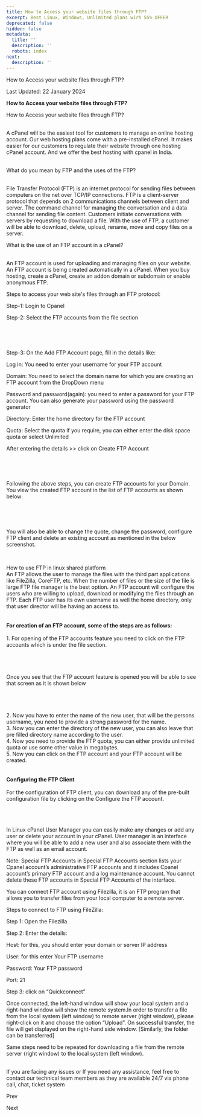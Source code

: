 ```yaml
---
title: How to Access your website files through FTP?
excerpt: Best Linux, Windows, Unlimited plans wirh 55% OFFER
deprecated: false
hidden: false
metadata:
  title: ''
  description: ''
  robots: index
next:
  description: ''
---
```


<div class="page-header">

How to Access your website files through FTP? 
</div>

<span class="icon-calendar" aria-hidden="true"></span>

Last Updated: 22 January 2024 

<div itemprop="articleBody">
<span style={{fontSize: "xx-large"}}><strong>How to Access your website files through FTP?</strong></span>
<br />
<p><span style={{fontSize: "14pt"}}><span style={{fontSize: "18pt"}}>How to Access your website files through FTP?</span><br /><br /></span></p>
<p><span style={{fontSize: "14pt"}}><span style={{fontWeight: 400}}>A cPanel will be the easiest tool for customers to manage an online hosting account. Our </span><span style={{fontWeight: 400}}>web hosting</span><span style={{fontWeight: 400}}> plans come with a pre-installed cPanel. It makes easier for our customers to regulate their website through one hosting cPanel account. And we offer the best hosting with cpanel in India.<br /><br /></span></span></p>
<p><span style={{fontSize: "14pt"}}><span style={{fontSize: "18pt"}}>What do you mean by FTP and the uses of the FTP?</span><br /><br /></span></p>
<p><span style={{fontWeight: 400, fontSize: "14pt"}}>File Transfer Protocol (FTP) is an internet protocol for sending files between computers on the net over TCP/IP connections. FTP is a client-server protocol that depends on 2 communications channels between client and server. The command channel for managing the conversation and a data channel for sending file content. Customers initiate conversations with servers by requesting to download a file. With the use of FTP, a customer will be able to download, delete, upload, rename, move and copy files on a server.</span></p>
<p dir="ltr"> </p>
<p><span style={{fontSize: "14pt"}}><span style={{fontSize: "18pt"}}>What is the use of an FTP account in a cPanel?</span><br /><br /></span></p>
<p><span style={{fontWeight: 400, fontSize: "14pt"}}>An FTP account is used for uploading and managing files on your website. An FTP account is being created automatically in a cPanel. When you buy hosting, create a cPanel, create an addon domain or subdomain or enable anonymous FTP.</span></p>
<p dir="ltr"> </p>
<p><span style={{fontSize: "18pt"}}>Steps to access your web site's files through an FTP protocol:</span></p>
<p dir="ltr"> </p>
<p><span style={{fontSize: "14pt"}}>Step-1:<span style={{fontWeight: 400}}> Login to Cpanel</span></span></p>
<p><span style={{fontSize: "14pt"}}>Step-2:<span style={{fontWeight: 400}}> Select the FTP accounts from the file section</span></span></p>
<br />
<p dir="ltr"></p>
<br />
<p><span style={{fontSize: "14pt"}}>Step-3:<span style={{fontWeight: 400}}> On the Add FTP Account page, fill in the details like:</span></span></p>
<p><span style={{fontSize: "14pt"}}>Log in:<span style={{fontWeight: 400}}> You need to enter your username for your FTP account</span></span></p>
<p><span style={{fontSize: "14pt"}}>Domain:<span style={{fontWeight: 400}}> You need to select the domain name for which you are creating an FTP account from the DropDown menu </span></span></p>
<p><span style={{fontSize: "14pt"}}>Password and password(again):<span style={{fontWeight: 400}}> you need to enter a password for your FTP account. You can also generate your password using the password generator </span></span></p>
<p><span style={{fontSize: "14pt"}}>Directory: <span style={{fontWeight: 400}}>Enter the home directory for the FTP account </span></span></p>
<p><span style={{fontSize: "14pt"}}>Quota:<span style={{fontWeight: 400}}> Select the quota if you require,  you can either </span><span style={{fontWeight: 400}}>enter the disk space quota or select </span><span style={{fontWeight: 400}}>Unlimited </span></span></p>
<p><span style={{fontWeight: 400, fontSize: "14pt"}}>After entering the details &gt;&gt;  click on Create FTP Account</span></p>
<br />
<p dir="ltr"></p>
<br />
<p><span style={{fontWeight: 400}}><span style={{fontSize: "14pt"}}>Following the above steps, you can create FTP accounts for your Domain. You view the created FTP account in the list of FTP accounts as shown below:</span> </span></p>
<br />
<p dir="ltr"></p>
<br />
<p><span style={{fontWeight: 400, fontSize: "14pt"}}>You will also be able to change the quote, change the password, configure FTP client and delete an existing account as mentioned in the below screenshot.</span></p>
<br />
<p dir="ltr"></p>
<div id="how-to-use-ftp-in-cpanel">
How to use FTP in linux shared platform
<br /><span style={{fontSize: "14pt"}}>An FTP allows the user to manage the files with the third </span>part<span style={{fontSize: "14pt"}}> applications like FileZilla, CoreFTP, etc. When the number of files or the size of the file is large FTP file manager is the best option. An FTP account will configure the users who are willing to upload, download or modifying the files through an FTP. Each FTP user has its own username as well the home directory, only that user director will be having </span>an access<span style={{fontSize: "14pt"}}> to.</span><br /><br /><br /><span style={{fontSize: "14pt"}}><strong>For creation of an FTP account, some of the steps are as follows:<br /><br /></strong>1. For </span>opening<span style={{fontSize: "14pt"}}> of the FTP accounts feature you need to click on the FTP accounts which is under the file section.</span><br /><br /><span style={{fontSize: "11pt", fontFamily: "Arial", color: "#000000", backgroundColor: "transparent", fontWeight: 400, fontStyle: "normal", fontVariant: "normal", textDecoration: "none", verticalAlign: "baseline", whiteSpace: "pre-wrap"}}></span><br /><br /><br /><span style={{fontSize: "14pt"}}>Once you see that the FTP account feature is opened you will be able to see that screen as it is shown below</span><br /><br /><br /><br /><br /><span style={{fontSize: "14pt"}}>2. Now you have to enter the name of the new user, that will be the </span>persons<span style={{fontSize: "14pt"}}> username, you need to provide a strong password for the name.</span><br /><span style={{fontSize: "14pt"}}>3. Now you can enter the directory of the new user, you can also leave that </span>pre filled<span style={{fontSize: "14pt"}}> directory name according to the user.</span><br /><span style={{fontSize: "14pt"}}>4. Now you need to provide the FTP quota, you can either provide unlimited quota or use some other value in megabytes.</span><br /><span style={{fontSize: "14pt"}}>5. Now you can click on the FTP account and your FTP account will be created.</span><br /><br /><br /><span style={{fontSize: "14pt"}}><strong>Configuring the FTP Client</strong></span><br /><br /><span style={{fontSize: "14pt"}}>For the configuration of FTP client, you can download any of the pre-built configuration </span>file<span style={{fontSize: "14pt"}}> by clicking on the Configure the FTP account.</span><br /><br /><span style={{fontSize: "11pt", fontFamily: "Arial", color: "#000000", backgroundColor: "transparent", fontWeight: 400, fontStyle: "normal", fontVariant: "normal", textDecoration: "none", verticalAlign: "baseline", whiteSpace: "pre-wrap"}}></span><br /><br />
<p><span style={{fontSize: "14pt"}}><span style={{fontWeight: 400}}>In </span><span style={{fontWeight: 400}}>Linux cPanel User Manager</span><span style={{fontWeight: 400}}> you can easily make any changes or add any user or delete your account in your cPanel. User manager is an interface where you will be able to add a new user and also associate them with the FTP as well as an email account.</span></span></p>
<p><span style={{fontSize: "14pt"}}>Note: <span style={{fontWeight: 400}}>Special FTP Accounts in</span> <span style={{fontWeight: 400}}>Special FTP Accounts</span><span style={{fontWeight: 400}}> section lists your Cpanel account’s administrative FTP accounts and it includes Cpanel account’s primary FTP account and a log maintenance account. You cannot delete these FTP accounts in </span><span style={{fontWeight: 400}}>Special FTP Accounts</span><span style={{fontWeight: 400}}> of the interface.</span></span></p>
<p><span style={{fontWeight: 400, fontSize: "14pt"}}>You can connect FTP account using Filezilla, it is an FTP program that allows you to transfer files from your local computer to a remote server.</span></p>
<p><span style={{fontSize: "14pt"}}> </span></p>
<p><span style={{fontSize: "14pt"}}>Steps to connect to FTP using FileZilla:</span></p>
<p><span style={{fontSize: "14pt"}}> </span></p>
<p><span style={{fontWeight: 400, fontSize: "14pt"}}> Step 1: Open the Filezilla </span></p>
<p><span style={{fontWeight: 400, fontSize: "14pt"}}> Step 2: Enter the details: </span></p>
<p><span style={{fontSize: "14pt"}}>Host:<span style={{fontWeight: 400}}> for this, you should enter your domain or server IP address</span></span></p>
<p><span style={{fontSize: "14pt"}}> User: <span style={{fontWeight: 400}}>for this enter Your FTP username</span></span></p>
<p><span style={{fontSize: "14pt"}}> Password: <span style={{fontWeight: 400}}>Your FTP password</span></span></p>
<p><span style={{fontSize: "14pt"}}> Port: 21 </span></p>
<p><span style={{fontWeight: 400, fontSize: "14pt"}}>  Step 3:  click on “Quickconnect”</span></p>
<p><span style={{fontSize: "14pt"}}> </span><span style={{fontSize: "14pt"}}> </span></p>
<p><span style={{fontWeight: 400, fontSize: "14pt"}}>Once connected, the left-hand window will show your local system and a right-hand window will show the remote system.In order to transfer a file from the local system (left window) to remote server (right window), please right-click on it and choose the option “Upload”. On successful transfer, the file will get displayed on the right-hand side window. [Similarly, the folder can be transferred]</span></p>
<p><span style={{fontWeight: 400, fontSize: "14pt"}}>Same steps need to be repeated for downloading a file from the remote server (right window) to the local system (left window).</span></p>
<br /><span style={{fontSize: "14pt"}}>If you are facing any issues or If you need any assistance, feel free to contact our technical team members as they are available 24/7 via phone call, chat,  ticket system<br /></span></div> </div>

<span class="icon-chevron-left" aria-hidden="true"></span> <span aria-hidden="true">Prev</span> 

<span aria-hidden="true">Next</span> <span class="icon-chevron-right" aria-hidden="true"></span> 

</div>